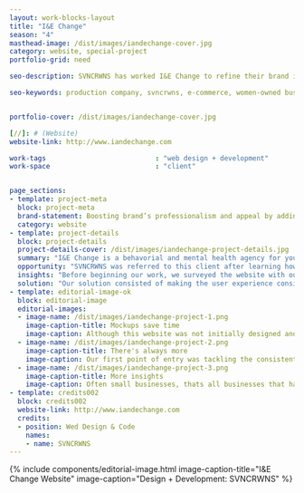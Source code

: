 ```yaml
---
layout: work-blocks-layout
title: "I&E Change"
season: "4"
masthead-image: /dist/images/iandechange-cover.jpg
category: website, special-project
portfolio-grid: need

seo-description: SVNCRWNS has worked I&E Change to refine their brand identity and update their website.

seo-keywords: production company, svncrwns, e-commerce, women-owned businesses, creative team, consulting, business operations, launch my brand, manage my brand, photography, videography, special projects


portfolio-cover: /dist/images/iandechange-cover.jpg

[//]: # (Website)
website-link: http://www.iandechange.com

work-tags 							: "web design + development"
work-space 							: "client"


page_sections:
- template: project-meta
  block: project-meta
  brand-statement: Boosting brand’s professionalism and appeal by adding fresh content and a consistent user experience
  category: website
- template: project-details
  block: project-details
  project-details-cover: /dist/images/iandechange-project-details.jpg
  summary: "I&E Change is a behavorial and mental health agency for youth and adults specializing in counseling and outpatient services. Inspiring & Empowering Change is based in Baltimore and has experience totaling 15+ years."
  opportunity: "SVNCRWNS was referred to this client after learning how we’ve helped past clients.  After setting an appointment, and reviewing the brand’s digital assets, we knew we could accommodate the level of detail & professionalism that was being requested."
  insights: "Before beginning our work, we surveyed the website with our team and made a list of all possible updates and fixes to make the brand identity clearer and easily digestible.  The first area we explored was user experience."
  solution: "Our solution consisted of making the user experience consistent across all pages and all devices.  We saw areas where the initial theme was broken, - to remedy this, we minimized the layout and added branded graphics, a new logo, and better copy to communicate the top goals for the brand."
- template: editorial-image-ok
  block: editorial-image
  editorial-images:
  - image-name: /dist/images/iandechange-project-1.png
    image-caption-title: Mockups save time
    image-caption: Although this website was not initially designed and developed by our team, we used the same approach as if we were starting with the client from scratch.  Before making any changes on the live website, we took screenshots of the entire site, and started working our mockups in Sketch.  After three rounds of design and getting our finalized mockup to move forward, we then made changes to the website.  The client was impressed with this approach because her biggest fear was her vision not being executedly completely.  We made sure she felt comfortable and at ease as we showed her how the new site would look and feel before the changes were committed to her site’s CMS.
  - image-name: /dist/images/iandechange-project-2.png
    image-caption-title: There's always more
    image-caption: Our first point of entry was tackling the consistent user experience.  We made sure the brand colors, use of language, icon style and animations were all consistent from page to page.
  - image-name: /dist/images/iandechange-project-3.png
    image-caption-title: More insights
    image-caption: Often small businesses, thats all businesses that have less than 100 employees and less than $7.5 million in annual sales, take the shortcut with marketing and branding.  Most times, the resources are delegated to operating + managing the enterprise.  With that said, it’s easy to tackle marketing issues when you have a marketing team giving the best recommendations, and executing on converting your potential clients to absolute clients.  Believe it or not, marketing drives more commerce, no matter what size you are, so invest in your business like you’re the best in your industry.
- template: credits002
  block: credits002
  website-link: http://www.iandechange.com
  credits:
  - position: Wed Design & Code
    names:
    - name: SVNCRWNS
---
```



{% include components/editorial-image.html image-caption-title="I&E Change Website" image-caption="Design + Development: SVNCRWNS" %}